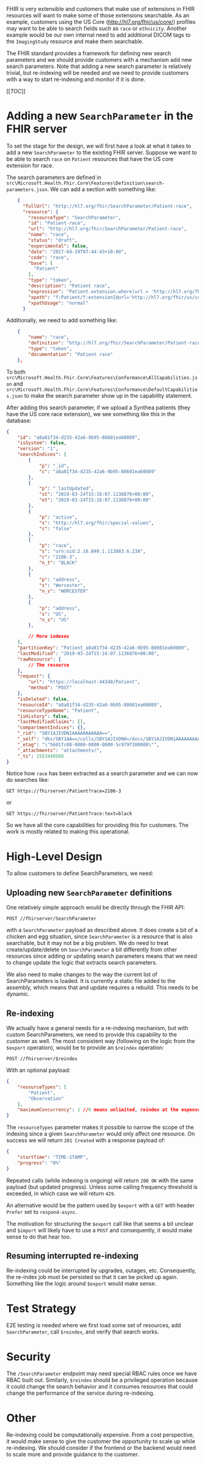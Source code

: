 FHIR is very extensible and customers that make use of extensions in FHIR resources will want to make some of those extensions searchable. As an example, customers using the US Core (http://hl7.org/fhir/us/core/) profiles may want to be able to search fields such as `race` or `ethnicity`. Another example would be our own internal need to add additional DICOM tags to the `ImagingStudy` resource and make them searchable.

The FHIR standard provides a framework for defining new search parameters and we should provide customers with a mechanism add new search parameters. Note that adding a new search parameter is relatively trivial, but re-indexing will be needed and we need to provide customers with a way to start re-indexing and monitor if it is done.

[[_TOC_]]

# Adding a new `SearchParameter` in the FHIR server

To set the stage for the design, we will first have a look at what it takes to add a new `SearchParameter` to the existing FHIR server. Suppose we want to be able to search `race` on `Patient` resources that have the US core extension for race.

The search parameters are defined in `src\Microsoft.Health.Fhir.Core\Features\Definition\search-parameters.json`. We can add a section with something like:

```json
    {
      "fullUrl": "http://hl7.org/fhir/SearchParameter/Patient-race",
      "resource": {
        "resourceType": "SearchParameter",
        "id": "Patient-race",
        "url": "http://hl7.org/fhir/SearchParameter/Patient-race",
        "name": "race",
        "status": "draft",
        "experimental": false,
        "date": "2017-04-19T07:44:43+10:00",
        "code": "race",
        "base": [
          "Patient"
        ],
        "type": "token",
        "description": "Patient race",
        "expression": "Patient.extension.where(url = 'http://hl7.org/fhir/us/core/StructureDefinition/us-core-race').first().extension.where(url = 'ombCategory').value",
        "xpath": "f:Patient/f:extension[@url='http://hl7.org/fhir/us/core/StructureDefinition/us-core-race']/f:extension[@url = 'ombCategory']",
        "xpathUsage": "normal"
      }
```

Additionally, we need to add something like:

```json
    {
        "name": "race",
        "definition": "http://hl7.org/fhir/SearchParameter/Patient-race",
        "type": "token",
        "documentation": "Patient race"
    },

```

To both `src\Microsoft.Health.Fhir.Core\Features\Conformance\AllCapabilities.json` and `src\Microsoft.Health.Fhir.Core\Features\Conformance\DefaultCapabilities.json` to make the search parameter show up in the capability statement.

After adding this search parameter, if we upload a Synthea patients (they have the US core race extension), we see something like this in the database:

```json
{
    "id": "a8a81f34-d235-42a6-9b95-88601ea60089",
    "isSystem": false,
    "version": "1",
    "searchIndices": [
        {
            "p": "_id",
            "c": "a8a81f34-d235-42a6-9b95-88601ea60089"
        },
        {
            "p": "_lastUpdated",
            "st": "2019-03-24T15:16:07.1136876+00:00",
            "et": "2019-03-24T15:16:07.1136876+00:00"
        },
        {
            "p": "active",
            "s": "http://hl7.org/fhir/special-values",
            "c": "false"
        },
        {
            "p": "race",
            "s": "urn:oid:2.16.840.1.113883.6.238",
            "c": "2106-3",
            "n_t": "BLACK"
        },
        {
            "p": "address",
            "s": "Worcester",
            "n_s": "WORCESTER"
        },
        {
            "p": "address",
            "s": "US",
            "n_s": "US"
        },

        // More indexes
    ],
    "partitionKey": "Patient_a8a81f34-d235-42a6-9b95-88601ea60089",
    "lastModified": "2019-03-24T15:16:07.1136876+00:00",
    "rawResource": {
        // The resource
    },
    "request": {
        "url": "https://localhost:44348/Patient",
        "method": "POST"
    },
    "isDeleted": false,
    "resourceId": "a8a81f34-d235-42a6-9b95-88601ea60089",
    "resourceTypeName": "Patient",
    "isHistory": false,
    "lastModifiedClaims": [],
    "compartmentIndices": {},
    "_rid": "SBY1AJIVDN1AAAAAAAAAAA==",
    "_self": "dbs/SBY1AA==/colls/SBY1AJIVDN0=/docs/SBY1AJIVDN1AAAAAAAAAAA==/",
    "_etag": "\"5601fc08-0000-0800-0000-5c979f380000\"",
    "_attachments": "attachments/",
    "_ts": 1553440568
}
```

Notice how `race` has been extracted as a search parameter and we can now do searches like:

```
GET https://fhirserver/Patient?race=2106-3
```

or

```
GET https://fhirserver/Patient?race:text=black
```

So we have all the core capabilities for providing this for customers. The work is mostly related to making this operational.

# High-Level Design

To allow customers to define SearchParameters, we need:

## Uploading new `SearchParameter` definitions

One relatively simple approach would be directly through the FHIR API:

```
POST //fhirserver/SearchParameter
```

with a `SearchParameter` payload as described above. It does create a bit of a chicken and egg situation, since `SearchParameter` is a resource that is also searchable, but it may not be a big problem. We do need to treat create/update/delete on `SearchParameter` a bit differently from other resources since adding or updating search parameters means that we need to change update the logic that extracts search parameters.

We also need to make changes to the way the current list of SearchParameters is loaded. It is currently a static file added to the assembly, which means that and update requires a rebuild. This needs to be dynamic.

## Re-indexing

We actually have a general needs for a re-indexing mechanism, but with custom SearchParameters, we need to provide this capability to the customer as well. The most consistent way (following on the logic from the `$export` operation), would be to provide an `$reindex` operation:

```
POST //fhirserver/$reindex
```

With an optional payload:

```json
{
    "resourceTypes": [
        "Patient",
        "Observation"
    ],
    "maximumConcurrency": 1 //0 means unlimited, reindex at the expense of server performance
}
```

The `resourceTypes` parameter makes it possible to narrow the scope of the indexing since a given `SearchParameter` would only affect one resource. On success we will return `201 Created` with a response payload of:

```json
{
    "startTime": "TIME-STAMP",
    "progress": "0%"
}
```

Repeated calls (while indexing is ongoing) will return `200 OK` with the same payload (but updated progress). Unless some calling frequency threshold is exceeded, in which case we will return `429`.

An alternative would be the pattern used by `$export` with a `GET` with header `Prefer` set to `respond-async`.

The motivation for structuring the `$export` call like that seems a bit unclear and `$import` will likely have to use a `POST` and consequently, it would make sense to do that hear too.

## Resuming interrupted re-indexing

Re-indexing could be interrupted by upgrades, outages, etc. Consequently, the re-index job must be persisted so that it can be picked up again. Something like the logic around `$export` would make sense. 

# Test Strategy

E2E testing is needed where we first load some set of resources, add `SearchParameter`, call `$reindex`, and verify that search works.

# Security

The `/SearchParameter` endpoint may need special RBAC rules once we have RBAC built out. Similarly, `$reindex` should be a privileged operation because it could change the search behavior and it consumes resources that could change the performance of the service during re-indexing.

# Other

Re-indexing could be computationally expensive. From a cost perspective, it would make sense to give the customer the opportunity to scale up while re-indexing. We should consider if the frontend or the backend would need to scale more and provide guidance to the customer.